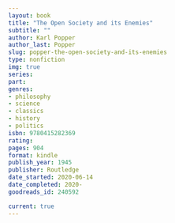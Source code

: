 ```yaml
---
layout: book
title: "The Open Society and its Enemies"
subtitle: ""
author: Karl Popper
author_last: Popper
slug: popper-the-open-society-and-its-enemies
type: nonfiction
img: true
series: 
part: 
genres:
- philosophy
- science
- classics
- history
- politics
isbn: 9780415282369
rating: 
pages: 904
format: kindle
publish_year: 1945
publisher: Routledge
date_started: 2020-06-14
date_completed: 2020-
goodreads_id: 240592

current: true
---
```


